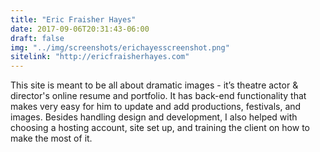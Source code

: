 ```yaml
---
title: "Eric Fraisher Hayes"
date: 2017-09-06T20:31:43-06:00
draft: false
img: "../img/screenshots/erichayesscreenshot.png"
sitelink: "http://ericfraisherhayes.com"
---
```

This site is meant to be all about dramatic images - it’s theatre actor & director's online resume and portfolio. It has back-end functionality that makes very easy for him to update and add productions, festivals, and images. <!--more-->Besides handling design and development, I also helped with choosing a hosting account, site set up, and training the client on how to make the most of it.
